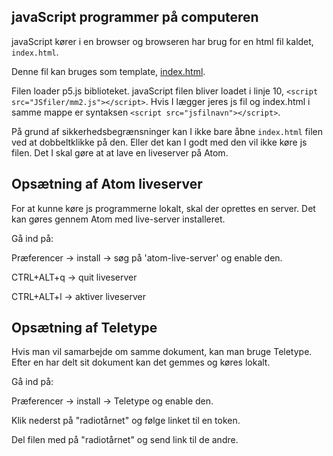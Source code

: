 ## javaScript programmer på computeren
javaScript kører i en browser og browseren har brug for en html fil kaldet, `index.html`.

Denne fil kan bruges som template, [index.html](index.html).

Filen loader p5.js biblioteket. javaScript filen bliver loadet i linje 10, `<script src="JSfiler/mm2.js"></script>`. Hvis I lægger jeres js fil og index.html i samme mappe er syntaksen `<script src="jsfilnavn"></script>`.

På grund af sikkerhedsbegrænsninger kan I ikke bare åbne `index.html` filen ved at dobbeltklikke på den. Eller det kan I godt med den vil ikke køre js filen. Det I skal gøre at at lave en liveserver på Atom.

## Opsætning af Atom liveserver
For at kunne køre js programmerne lokalt, skal der oprettes en server. Det kan gøres gennem Atom med live-server installeret.

Gå ind på:

Præferencer -> install -> søg på 'atom-live-server' og enable den.

CTRL+ALT+q -> quit liveserver

CTRL+ALT+l -> aktiver liveserver

## Opsætning af Teletype

Hvis man vil samarbejde om samme dokument, kan man bruge Teletype. Efter en har delt sit dokument kan det gemmes og køres lokalt.

Gå ind på:

Præferencer -> install -> Teletype og enable den.

Klik nederst på "radiotårnet" og følge linket til en token.

Del filen med på "radiotårnet" og send link til de andre.
